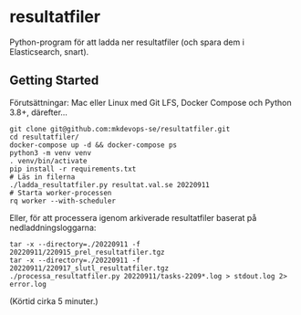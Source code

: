 # resultatfiler

Python-program för att ladda ner resultatfiler (och spara dem i Elasticsearch, snart).

## Getting Started

Förutsättningar: Mac eller Linux med Git LFS, Docker Compose och Python 3.8+, därefter...

    git clone git@github.com:mkdevops-se/resultatfiler.git
    cd resultatfiler/
    docker-compose up -d && docker-compose ps
    python3 -m venv venv
    . venv/bin/activate
    pip install -r requirements.txt
    # Läs in filerna
    ./ladda_resultatfiler.py resultat.val.se 20220911
    # Starta worker-processen
    rq worker --with-scheduler

Eller, för att processera igenom arkiverade resultatfiler baserat på nedladdningsloggarna:

    tar -x --directory=./20220911 -f 20220911/220915_prel_resultatfiler.tgz
    tar -x --directory=./20220911 -f 20220911/220917_slutl_resultatfiler.tgz
    ./processa_resultatfiler.py 20220911/tasks-2209*.log > stdout.log 2> error.log

(Körtid cirka 5 minuter.)
